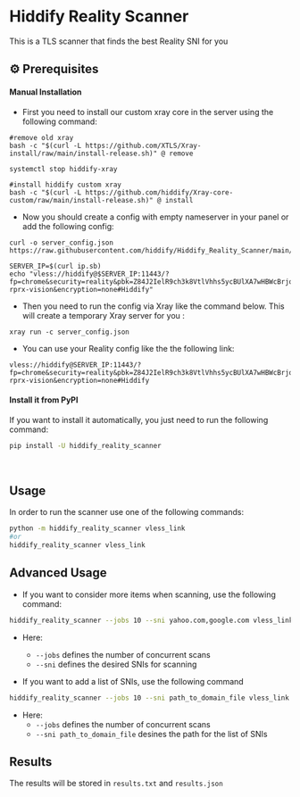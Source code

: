 
# Hiddify Reality Scanner

This is a TLS scanner that finds the best Reality SNI for you

## ⚙️ Prerequisites

#### Manual Installation

* First you need to install our custom xray core in the server using the following command:
```
#remove old xray
bash -c "$(curl -L https://github.com/XTLS/Xray-install/raw/main/install-release.sh)" @ remove

systemctl stop hiddify-xray

#install hiddify custom xray
bash -c "$(curl -L https://github.com/hiddify/Xray-core-custom/raw/main/install-release.sh)" @ install
```

* Now you should create a config with empty nameserver in your panel or add the following config:
```
curl -o server_config.json https://raw.githubusercontent.com/hiddify/Hiddify_Reality_Scanner/main/server_config.json

SERVER_IP=$(curl ip.sb)
echo "vless://hiddify@$SERVER_IP:11443/?fp=chrome&security=reality&pbk=Z84J2IelR9ch3k8VtlVhhs5ycBUlXA7wHBWcBrjqnAw&sid=6ba85179e30d4fc2&sni=www.google.com&type=tcp&flow=xtls-rprx-vision&encryption=none#Hiddify"
```
* Then you need to run the config via Xray like the command below. This will create a temporary Xray server for you :
```
xray run -c server_config.json
```
* You can use your Reality config like the the following link:

```
vless://hiddify@SERVER_IP:11443/?fp=chrome&security=reality&pbk=Z84J2IelR9ch3k8VtlVhhs5ycBUlXA7wHBWcBrjqnAw&sid=6ba85179e30d4fc2&sni=www.yahoo.com&type=tcp&flow=xtls-rprx-vision&encryption=none#Hiddify
```

#### Install it from PyPI
If you want to install it automatically, you just need to run the following command:
```bash
pip install -U hiddify_reality_scanner
```
<br>

## Usage
In order to run the scanner use one of the following commands:
```bash
python -m hiddify_reality_scanner vless_link
#or
hiddify_reality_scanner vless_link
```
## Advanced Usage
* If you want to consider more items when scanning, use the following command:
```bash
hiddify_reality_scanner --jobs 10 --sni yahoo.com,google.com vless_link
```
* Here:
  * `--jobs` defines the number of concurrent scans
  * `--sni` defines the desired SNIs for scanning
 
* If you want to add a list of SNIs, use the following command
```bash
hiddify_reality_scanner --jobs 10 --sni path_to_domain_file vless_link
```
* Here:
  * `--jobs` defines the number of concurrent scans
  * `--sni path_to_domain_file` desines the path for the list of SNIs

## Results
The results will be stored in `results.txt` and `results.json`
